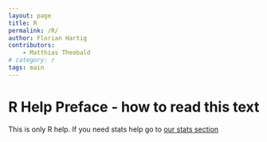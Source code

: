 ```yaml
---
layout: page
title: R
permalink: /R/
author: Florian Hartig
contributors:
    - Matthias Theobald
# category: r
tags: main
---
```


R Help Preface - how to read this text 
===


This is only R help. If you need stats help go to [our stats section](/Stats/stats01-overview.md)
